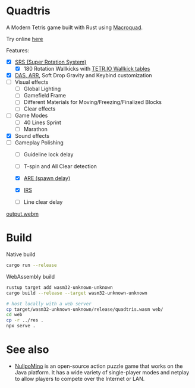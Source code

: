 # Quadtris

A Modern Tetris game built with Rust using [Macroquad](https://macroquad.rs/).

Try online [here](https://quadtris.chocole.top)

Features:

- [x] [SRS (Super Rotation System)](https://harddrop.com/wiki/SRS)
  - [x] 180 Rotation Wallkicks with [TETR.IO Wallkick tables](https://twitter.com/tetriogame/status/1271572187309375491)
- [x] [DAS, ARR](https://harddrop.com/wiki/ARR), Soft Drop Gravity and Keybind customization
- [ ] Visual effects
  - [ ] Global Lighting
  - [ ] Gamefield Frame
  - [ ] Different Materials for Moving/Freezing/Finalized Blocks
  - [ ] Clear effects
- [ ] Game Modes
  - [ ] 40 Lines Sprint
  - [ ] Marathon
- [x] Sound effects
- [ ] Gameplay Polishing
  - [ ] Guideline lock delay
  - [ ] T-spin and All Clear detection
  - [x] [ARE (spawn delay)](https://harddrop.com/wiki/ARE)
  - [x] [IRS](https://harddrop.com/wiki/IRS#IRS)
  - [ ] Line clear delay


[output.webm](https://user-images.githubusercontent.com/29040696/209563673-65858886-696c-4b2f-95ce-931978e69607.webm)

# Build

Native build

```bash
cargo run --release
```

WebAssembly build

```bash
rustup target add wasm32-unknown-unknown
cargo build --release --target wasm32-unknown-unknown

# host locally with a web server
cp target/wasm32-unknown-unknown/release/quadtris.wasm web/
cd web
cp -r ../res .
npx serve .
```

# See also

- [NullpoMino](https://github.com/nullpomino/nullpomino) is an open-source action puzzle game that works on the Java platform. It has a wide variety of single-player modes and netplay to allow players to compete over the Internet or LAN.
